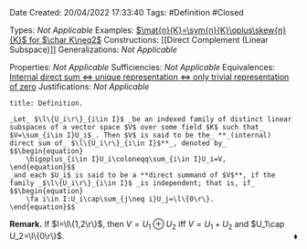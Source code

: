 <br />
<br />

Date Created: 20/04/2022 17:33:40
Tags: #Definition #Closed

Types: _Not Applicable_
Examples: [$\mat{n}{K}=\sym{n}{K}\oplus\skew{n}{K}$ for $\char K\neq2$](Symmetric%20and%20skew-symmetric%20decomposition%20of%20matrices.md)
Constructions: [[Direct Complement (Linear Subspace)]]
Generalizations: _Not Applicable_

Properties: _Not Applicable_
Sufficiencies: _Not Applicable_
Equivalences: [Internal direct sum $\Leftrightarrow$ unique representation $\Leftrightarrow$ only trivial representation of zero](Internal%20direct%20sum%20iff%20unique%20representation%20iff%20only%20trivial%20representation%20of%20zero.md)
Justifications: _Not Applicable_

``` ad-Definition
title: Definition.

_Let_ $\l\{U_i\r\}_{i\in I}$ _be an indexed family of distinct linear subspaces of a vector space $V$ over some field $K$ such that_ $V=\sum_{i\in I}U_i$_. Then $V$ is said to be the_ **_(internal) direct sum of_ $\l\{U_i\r\}_{i\in I}$**_, denoted by_
$$\begin{equation}
    \bigoplus_{i\in I}U_i\coloneqq\sum_{i\in I}U_i=V,
\end{equation}$$
_and each $U_i$ is said to be a **direct summand of $V$**, if the family _$\l\{U_i\r\}_{i\in I}$ _is independent; that is, if_
$$\begin{equation}
    \fa i\in I:U_i\cap\sum_{j\neq i}U_j=\l\{0\r\}.
\end{equation}$$
```

**Remark.** If $I=\l\{1,2\r\}$, then $V=U_1\oplus U_2$ iff $V=U_1+U_2$ and $U_1\cap U_2=\l\{0\r\}$.<span style="float:right;">$\blacklozenge$</span>
